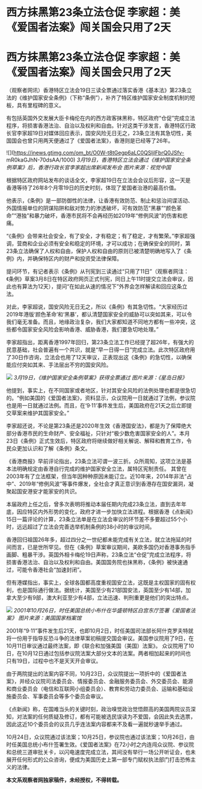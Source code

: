 # 西方抹黑第23条立法仓促 李家超：美《爱国者法案》闯关国会只用了2天

# 西方抹黑第23条立法仓促 李家超：美《爱国者法案》闯关国会只用了2天

（观察者网讯）香港特区立法会19日三读全票通过落实香港《基本法》第23条立法的《维护国家安全条例》（下称“条例”），补齐了特区维护国家安全制度机制的短板，具有里程碑的意义。

有包括英国外交发展大臣卡梅伦在内的西方政客抹黑称，特区政府“仓促”完成立法程序，将损害香港法治、自治以及权利和自由。针对这类干涉发言，香港特区行政长官李家超19日对媒体回应表示，国安风险无日无之，23条立法有其急切性，美国国会也曾只用两天便通过了《爱国者法案》，香港则是已经等了26年。

![](https://inews.gtimg.com/om_bt/O0W-t8tGegp6aLC0QSljlFbrQ0JSfv-
mR0kaGJhN-70dsAA/1000) _3月19日，香港特区立法会通过《维护国家安全条例草案》后，香港行政长官李家超出席新闻发布会
图片来源：视觉中国_

根据特区政府网站发布的谈话全文，李家超19日在立法会会议后形容，这一天是香港等待了26年8个月零19日的历史时刻，体现了爱国者治港的最高价值。

他表示，《条例》是一部防御性的法律，让香港有效防范、制止和惩治间谍活动、外国情报单位的阴谋陷阱和敌对势力的渗透破坏，可有效防范“黑暴”“颜色革命”“港独”和暴力破坏，香港市民将不会再经历如2019年“修例风波”的伤害和悲痛。

“《条例》会带来社会安全，有了安全，才有稳定；有了稳定，才有繁荣。”李家超强调，营商和企业必须有安全和稳定的环境，才可以成功；在确保安全的同时，第23条立法确保了人权和自由，保护人权和自由的原则已被清楚明确地写入了《条例》内，并确保特区内的财产和投资受法律保障。

提问环节，有记者表示《条例》从刊宪到三读通过“只用了11日”（观察者网注：《条例》草案3月8日在特区政府网页正式刊宪，同日上午11时提交立法会审议，因此也有算法为12天），提问“在如此从速的情况下”外界会怎样解读和回应这条立法。

对此，李家超说，国安风险无日无之，所以《条例》有其急切性。“大家经历过2019年港版‘颜色革命’和‘黑暴’，都认清楚国家安全的威胁可以突如其来，可以令我们毫无准备。而且，地缘政治复杂，我们大家都知道不同地方都有一些冲突，这些都令国家安全风险会影响香港、威胁香港，我们要急切地处理。”

李家超指出，距离香港1997年回归，第23条立法工作已经提了超26年，有强大的民意基础，社会普遍有一个共识，就是“早一日得一日”完成立法。此次特区政府用了30日作咨询，立法会也用了12天审议，正表现出这《条例》的急切性，以确保能应付突如其来、手法层出不穷的国安风险。

![](https://inews.gtimg.com/om_bt/OZ_vmTyULjCD9nH1MxNdR8tPtbJUlGNB5ypAQBn4NNNIYAA/1000)
_3月19日，《维护国家安全条例草案》获得全票通过 图片来源：《星岛日报》_

他提到，事实上，在不同国家或者地区，针对其安全风险的法例处理也都是很急切的。“例如美国的《爱国者法案》，资料显示，众议院用一日就通过了法例，参议院也是用一日就通过法例。而且，在‘9·11’事件发生后，美国政府在21天之后立即提交草案来维护其国家安全。”

李家超还说，不论是第23条还是2020年生效《香港国安法》，都是为了保障绝大部分香港市民的生命财产、安全福祉，只针对“极少数危害国家安全的人”。本月23日《条例》正式生效后，特区政府将继续做好相关解说、解释和教育工作，令民众更加认识和了解《条例》条文。

《香港商报》早前评论指出，23条立法可谓一波三折。众所周知，这项立法是基本法明确规定由香港自行完成的维护国家安全立法，属特区宪制责任。
其曾在2003年有了立法框架，但当年因种种原因未能订立。近10年来，2014年非法“占中”、2019年“修例风波”等事件爆发，全社会才真正意识到香港存在国安漏洞，凝聚起国安港安才能家安的共识。

本届政府上任之后，曾多次表明将推动本届任期内完成23条立法，直到去年年底，因应特区内外形势的变化，政府才进一步加快立法进程。根据香港《点新闻》15日一篇评论的计算，23条立法单是在立法会审议的环节差不多要超过55个小时，远远超过了立法会完善选举机制条例的38小时的审议时间。

香港回归祖国26年多，超过四分之一世纪都未能完成有关立法，就立法拖延的时间而言，已是世所罕见。但在《条例》草案审议期间，美欧多国仍对香港事务指手画脚、粗暴干涉。英国外相卡梅伦19日声称，23条立法“仓促”完成立法程序，将损害香港法治、自治以及权利和自由。美国国务院也抹黑称，《条例》被快速通过，可能令香港社会“加速封闭”。

但有港媒指出，事实上，全球各国都高度重视国安立法，这既是主权国家的固有权利，也是国际通行做法。据统计，美国至少有21部国安法，英国至少有14部，加拿大至少有9部，澳大利亚至少有4部，立法迅速、判刑重更是他们的突出特点。

![](https://inews.gtimg.com/om_bt/O8JGGfkBPzun8h2s7KcQcd1KcxJ-0j6I7KU1bYSIPIUg8AA/1000)
_2001年10月26日，时任美国总统小布什在华盛顿特区白宫东厅签署《爱国者法案》 图片来源：美国国家档案馆_

2001年“9·11”事件发生后21天，也即10月2日，时任美国司法部长阿什克罗夫特就将一份用于指导反恐斗争的法律草案初稿提交国会审议。美国参议院用了9日，在10月11日审议通过最终法案，即《联合和加强美国（美国）法案》。
众议院用了10日，在10月12日通过包括参议院法案大部分文本的法案。两者相加起来的时间也只有19日，过程中也不是天天开会审议。

由于两院提出的法案内容不同，10月23日，众议院提出一项折中的《爱国者法案》，并经众议院司法委员会、情报委员会、金融服务委员会、外交委员会、能源和商业委员会（电信和互联网小组委员会）、教育和劳动力委员会、运输和基础设施委员会、军事委员会等多个委员会审议。

《点新闻》称，在国难当头的关键时刻，政治嗅觉政治觉悟颇高的美国两院议员深知，对法案的任何质疑及修订，都有可能被选民误读为不爱国，会因此失去选票，因此这近10个委员会的议员几乎连法案内容都来不及看一遍就秒速举手通过。

10月24日，众议院通过该法案；10月25日，参议院也通过该法案；10月26日，由时任美国总统小布什签署生效。《爱国者法案》在72小时之内连闯众议院、参议院和总统三道审批关卡，以闪电速度完成立法，其间没有举行一场公开听证会，也未展开任何形式的公众咨询，便成为美国历史上第一部专门赋权执法部门打击恐怖主义的法律。

**本文系观察者网独家稿件，未经授权，不得转载。**

